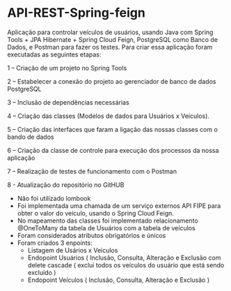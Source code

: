 # API-REST-Spring-feign
Aplicação para controlar veículos de usuários, usando Java com Spring Tools + JPA Hibernate + Spring Cloud Feign, PostgreSQL como Banco de Dados, e Postman para fazer os testes.
Para criar essa aplicação foram executadas as seguintes etapas:

1 – Criação de um projeto no Spring Tools

2 – Estabelecer a conexão do projeto ao gerenciador de banco de dados PostgreSQL

3 – Inclusão de dependências necessárias

4 – Criação das classes (Modelos de dados para Usuários x Veículos).

5 – Criação das interfaces que faram a ligação das nossas classes com o bando de dados

6 – Criação da classe de controle para execução dos processos da nossa aplicação

7 – Realização de testes de funcionamento com o Postman

8 - Atualização do repositório no GitHUB

- Não foi utilizado lombook
- Foi implementada uma chamada de um serviço externos API FIPE para obter o valor do veículo, usando o Spring Cloud Feign.
- No mapeamento das classes foi implementado relacionamento @OneToMany da tabela de Usuários com a tabela de veículos
- Foram considerados atributos obrigatórios e únicos
- Foram criados 3 enpoints:
  - Listagem de Usários x Veiculos
  - Endopoint Usuários ( Inclusão, Consulta, Alteração e Exclusão com delete cascade ( exclui todos os veículos do usuário que está sendo excluído )
  - Endopoint Veículos ( Inclusão, Consulta, Alteração e Exclusão )
